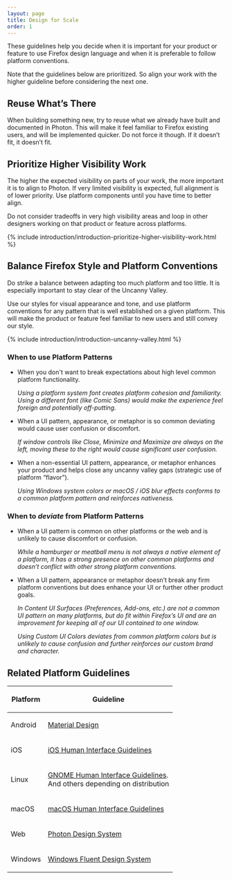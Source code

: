 ```yaml
---
layout: page
title: Design for Scale
order: 1
---
```


These guidelines help you decide when it is important for your product or feature to use Firefox design language and when it is preferable to follow platform conventions.

Note that the guidelines below are prioritized. So align your work with the higher guideline before considering the next one.

## Reuse What’s There

When building something new, try to reuse what we already have built and documented in Photon. This will make it feel familiar to Firefox existing users, and will be implemented quicker. Do not force it though. If it doesn’t fit, it doesn’t fit.

## Prioritize Higher Visibility Work

The higher the expected visibility on parts of your work, the more important it is to align to Photon. If very limited visibility is expected, full alignment is of lower priority. Use platform components until you have time to better align.

Do not consider tradeoffs in very high visibility areas and loop in other designers working on that product or feature across platforms.
  
{% include introduction/introduction-prioritize-higher-visibility-work.html %}

## Balance Firefox Style and Platform Conventions

Do strike a balance between adapting too much platform and too little. It is especially important to stay clear of the Uncanny Valley.

Use our styles for visual appearance and tone, and use platform conventions for any pattern that is well established on a given platform. This will make the product or feature feel familiar to new users and still convey our style.

{% include introduction/introduction-uncanny-valley.html %}

### When to use Platform Patterns

* When you don't want to break expectations about high level common platform functionality.

  *Using a platform system font creates platform cohesion and familiarity. Using a different font (like Comic Sans) would make the experience feel foreign and potentially off-putting.*

* When a UI pattern, appearance, or metaphor is so common deviating would cause user confusion or discomfort.

  *If window controls like Close, Minimize and Maximize are always on the left, moving these to the right would cause significant user confusion.*

* When a non-essential UI pattern, appearance, or metaphor enhances your product and helps close any uncanny valley gaps (strategic use of platform “flavor”).

  *Using Windows system colors or macOS / iOS blur effects conforms to a common platform pattern and reinforces nativeness.*

### When to *deviate* from Platform Patterns

* When a UI pattern is common on other platforms or the web and is unlikely to cause discomfort or confusion.

  *While a hamburger or meatball menu is not always a native element of a platform, it has a strong presence on other common platforms and doesn’t conflict with other strong platform conventions.*

* When a UI pattern, appearance or metaphor doesn’t break any firm platform conventions but does enhance your UI or further other product goals.

  *In Content UI Surfaces (Preferences, Add-ons, etc.) are not a common UI pattern on many platforms, but do fit within Firefox’s UI and are an improvement for keeping all of our UI contained to one window.*

  *Using Custom UI Colors deviates from common platform colors but is unlikely to cause confusion and further reinforces our custom brand and character.*

## Related Platform Guidelines

<table>
  <thead>
    <tr>
      <th><p>Platform</p></th>
      <th><p>Guideline</p></th>
    </tr>
  </thead>
  <tbody>
    <tr>
      <td><p>Android</p></td>
      <td><p><a href="https://material.io/guidelines/">Material Design</a></p></td>
    </tr>
    <tr>
      <td><p>iOS</p></td>
      <td><p><a href="https://developer.apple.com/ios/human-interface-guidelines/">iOS Human Interface Guidelines</a></p></td>
    </tr>
    <tr>
      <td><p>Linux</p></td>
      <td><p><a href="https://developer.gnome.org/hig/stable/">GNOME Human Interface Guidelines</a>.<br>And others depending on distribution</p></td>
    </tr>
    <tr>
      <td><p>macOS</p></td>
      <td><p><a href="https://developer.apple.com/library/content/documentation/UserExperience/Conceptual/OSXHIGuidelines/">macOS Human Interface Guidelines</a></p></td>
    </tr>
    <tr>
      <td><p>Web</p></td>
      <td><p><a href="../welcome.html">Photon Design System</a></p></td>
    </tr>
    <tr>
      <td><p>Windows</p></td>
      <td><p><a href="https://developer.microsoft.com/en-us/windows/apps/design">Windows Fluent Design System</a></p></td>
    </tr>
  </tbody>
</table>
